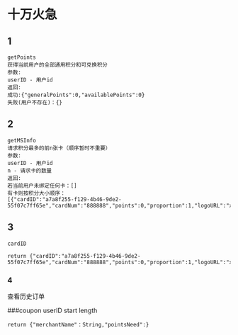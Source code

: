 # 十万火急 #
## 1 ##
	getPoints
	获得当前用户的全部通用积分和可兑换积分
	参数:
	userID - 用户id
	返回:
	成功:{"generalPoints":0,"availablePoints":0}
	失败(用户不存在)：{}

## 2 ##
	getMSInfo
	请求积分最多的前n张卡（顺序暂时不重要）
	参数:
	userID - 用户id
	n - 请求卡的数量
	返回:
	若当前用户未绑定任何卡：[]
	有卡则按积分大小顺序：
	[{"cardID":"a7a8f255-f129-4b46-9de2-55f07c7ff65e","cardNum":"888888","points":0,"proportion":1,"logoURL":"xx","merchantName":"xxx"}]

## 3 ##
    cardID
    
    return {"cardID":"a7a8f255-f129-4b46-9de2-55f07c7ff65e","cardNum":"888888","points":0,"proportion":1,"logoURL":"xx","merchantName":"xxx"}



### 4 ###
查看历史订单

###coupon
    userID start length
    
    return {"merchantName"：String,"pointsNeed":}
    
    